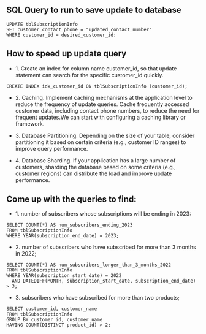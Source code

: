 ## SQL Query to run to save update to database 

```
UPDATE tblSubscriptionInfo
SET customer_contact_phone = "updated_contact_number"
WHERE customer_id = desired_customer_id;
```

## How to speed up update query 

- 1\. Create an index for column name customer_id, so that update statement can search for the specific customer_id quickly. 
```
CREATE INDEX idx_customer_id ON tblSubscriptionInfo (customer_id);
```

- 2\. Caching. Implement caching mechanisms at the application level to reduce the frequency of update queries. Cache frequently accessed customer data, including contact phone numbers, to reduce the need for frequent updates.We can start with configuring a caching library or framework. 

- 3\. Database Partitioning. Depending on the size of your table, consider partitioning it based on certain criteria (e.g., customer ID ranges) to improve query performance.

- 4\. Database Sharding. If your application has a large number of customers, sharding the database based on some criteria (e.g., customer regions) can distribute the load and improve update performance.


## Come up with the queries to find:

- 1\. number of subscribers whose subscriptions will be ending in 2023:
```
SELECT COUNT(*) AS num_subscribers_ending_2023
FROM tblSubscriptionInfo
WHERE YEAR(subscription_end_date) = 2023;
```

- 2\. number of subscribers who have subscribed for more than 3 months in 2022;
```
SELECT COUNT(*) AS num_subscribers_longer_than_3_months_2022
FROM tblSubscriptionInfo
WHERE YEAR(subscription_start_date) = 2022
  AND DATEDIFF(MONTH, subscription_start_date, subscription_end_date) > 3;
```

- 3\. subscribers who have subscribed for more than two products;
```
SELECT customer_id, customer_name
FROM tblSubscriptionInfo
GROUP BY customer_id, customer_name
HAVING COUNT(DISTINCT product_id) > 2;
```
